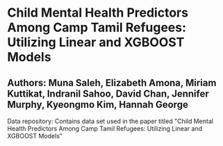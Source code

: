 # Child Mental Health Predictors Among Camp Tamil Refugees: Utilizing Linear and XGBOOST Models
## Authors: Muna Saleh, Elizabeth Amona, Miriam Kuttikat, Indranil Sahoo, David Chan, Jennifer Murphy, Kyeongmo Kim, Hannah George

Data repository: Contains data set used in the paper titled "Child Mental Health Predictors Among Camp Tamil Refugees: Utilizing Linear and XGBOOST Models"
